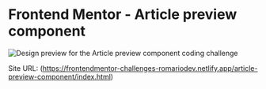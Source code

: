 # Frontend Mentor - Article preview component

![Design preview for the Article preview component coding challenge](design/desktop-preview.jpg)

Site URL: (https://frontendmentor-challenges-romariodev.netlify.app/article-preview-component/index.html) 
